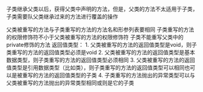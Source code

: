 子类继承父类以后，获得父类中声明的方法，但是，父类的方法不太适用于子类，子类需要队父类继承过来的方法进行覆盖的操作

父类被重写的方法与子类重写的方法的方法名和形参列表要相同
子类重写的方法的权限修饰符不小于父类被重写的方法的权限修饰符
	子类不能重写父类中的private修饰的方法
返回值类型：
	1. 父类被重写的方法的返回值类型是void，则子类重写的方法的返回值类型必须是void
	2. 父类被重写的方法的返回值类型是基本数据类型，则子类重写的方法的返回值类型必须相同
	3. 父类被重写的方法的返回值类型是引用数据类型（比如类），则子类重写的方法的返回值类型可以相同也可以是被重写的方法的返回值类型的子类
	4. 子类重写的方法抛出的异常类型可以与父类被重写的方法抛出的异常类型相同或则是它的子类



